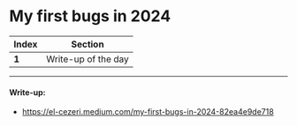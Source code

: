 # My first bugs in 2024

Index | Section
--- | ---
**1** | Write-up of the day

___


#### Write-up: 

* https://el-cezeri.medium.com/my-first-bugs-in-2024-82ea4e9de718
